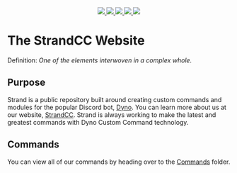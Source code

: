 <div align="center">

  <a href="https://discord.gg/dyno">
    <img src="https://img.shields.io/discord/203039963636301824.svg?color=7289da&label=Dyno&logo=Discord&style=popout-square">
  </a>

  <a href="https://strandcc.tk">
    <img src="https://img.shields.io/badge/Strand-Website-4285F4.svg?logo=google-chrome&style=popout-square">
  </a>

  <a href="https://dyno.gg">
    <img src="https://img.shields.io/badge/Dyno-Website-4285F4.svg?logo=google-chrome&style=popout-square">
  </a>

  <a href="https://twitter.com/dynodiscord">
    <img src="https://img.shields.io/twitter/follow/dynodiscord.svg?label=Follow%20Dyno&logo=Twitter&style=popout-square">
  </a>
  
  <a href="https://www.reddit.com/r/Dynodiscord">
    <img src="https://img.shields.io/badge/Dyno-Subreddit-ff4301.svg?logo=reddit&style=popout-square">
  </a>
  
 </div>
 
# The StrandCC Website

Definition: *One of the elements interwoven in a complex whole.*

## Purpose
Strand is a public repository built around creating custom commands and modules for the popular Discord bot, [Dyno](https://dyno.gg). You can learn more about us at our website, [StrandCC](https://strandcc.tk). Strand is always working to make the latest and greatest commands with Dyno Custom Command technology.

## Commands
You can view all of our commands by heading over to the [Commands](https://github.com/Strand-Custom-Commands/Strand-Custom-Commands/tree/master/Commands) folder.
